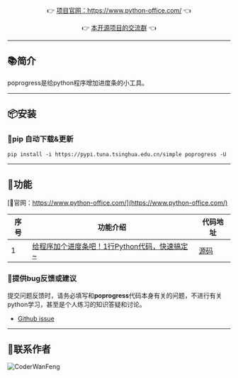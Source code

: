 
<p align="center">
	👉 <a target="_blank" href="https://www.python-office.com/">项目官网：https://www.python-office.com/</a> 👈
</p>
<p align="center">
	👉 <a target="_blank" href="https://python-office-1300615378.cos.ap-chongqing.myqcloud.com/python-office.jpg">本开源项目的交流群</a> 👈
</p>



-------------------------------------------------------------------------------


## 📚简介


poprogress是给python程序增加进度条的小工具。

-------------------------------------------------------------------------------

## 📦安装

### 🍊pip 自动下载&更新

```
pip install -i https://pypi.tuna.tsinghua.edu.cn/simple poprogress -U
```


-------------------------------------------------------------------------------

## 📝功能

[📘官网：https://www.python-office.com/](https://www.python-office.com/)

| 序号 | 功能介绍  | 代码地址 |
| ---- |---------------------------------------------------------------------| -------- |
| 1    | [给程序加个进度条吧！1行Python代码，快速搞定~](https://www.bilibili.com/video/BV1cx4y1A7ZP)        | [源码](https://github.com/CoderWanFeng/poprogress/blob/main/demo/1%E3%80%81simple_progress.py)     |



### 🐞提供bug反馈或建议

提交问题反馈时，请务必填写和**poprogress**代码本身有关的问题，不进行有关python学习，甚至是个人练习的知识答疑和讨论。

- [Github issue](https://github.com/CoderWanFeng/poprogress/issues)

-------------------------------------------------------------------------------


## 📌联系作者


![CoderWanFeng](https://python-office-1300615378.cos.ap-chongqing.myqcloud.com/python-office-qr.jpg)